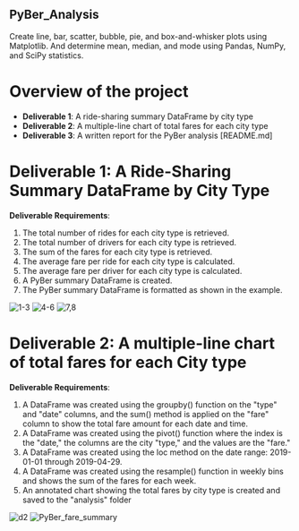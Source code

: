 ## PyBer_Analysis
Create line, bar, scatter, bubble, pie, and box-and-whisker plots using Matplotlib. And determine mean, median, and mode using Pandas, NumPy, and SciPy statistics.

# Overview of the project
- **Deliverable 1**: A ride-sharing summary DataFrame by city type
- **Deliverable 2**: A multiple-line chart of total fares for each city type
- **Deliverable 3**: A written report for the PyBer analysis [README.md]

# Deliverable 1: A Ride-Sharing Summary DataFrame by City Type
**Deliverable Requirements**:
1. The total number of rides for each city type is retrieved.
2. The total number of drivers for each city type is retrieved.
3. The sum of the fares for each city type is retrieved.
4. The average fare per ride for each city type is calculated.
5. The average fare per driver for each city type is calculated.
6. A PyBer summary DataFrame is created.
7. The PyBer summary DataFrame is formatted as shown in the example.

![1-3](https://user-images.githubusercontent.com/84139825/172227540-2a8f3183-a201-48a5-bcac-6ca542d9a7fb.PNG)
![4-6](https://user-images.githubusercontent.com/84139825/172227576-4ec33952-f7cb-4393-a388-82dfcded1216.PNG)
![7,8](https://user-images.githubusercontent.com/84139825/172227608-0489f58c-d957-4c41-b3d2-80d763af6fce.PNG)

# Deliverable 2: A multiple-line chart of total fares for each City type
**Deliverable Requirements**:
1. A DataFrame was created using the groupby() function on the "type" and "date" columns, and the sum() method is applied on the "fare" column to show the total fare amount for each date and time.
2. A DataFrame was created using the pivot() function where the index is the "date," the columns are the city "type," and the values are the "fare."
3. A DataFrame was created using the loc method on the date range: 2019-01-01 through 2019-04-29.
4. A DataFrame was created using the resample() function in weekly bins and shows the sum of the fares for each week.
5. An annotated chart showing the total fares by city type is created and saved to the "analysis" folder

![d2](https://user-images.githubusercontent.com/84139825/172228673-465ddccb-3ca0-4cc1-96ba-662ddb161ccd.PNG)
![PyBer_fare_summary](https://user-images.githubusercontent.com/84139825/172228697-8a1e0afb-3b6c-4bf0-8de6-a1b1309acf44.png)
